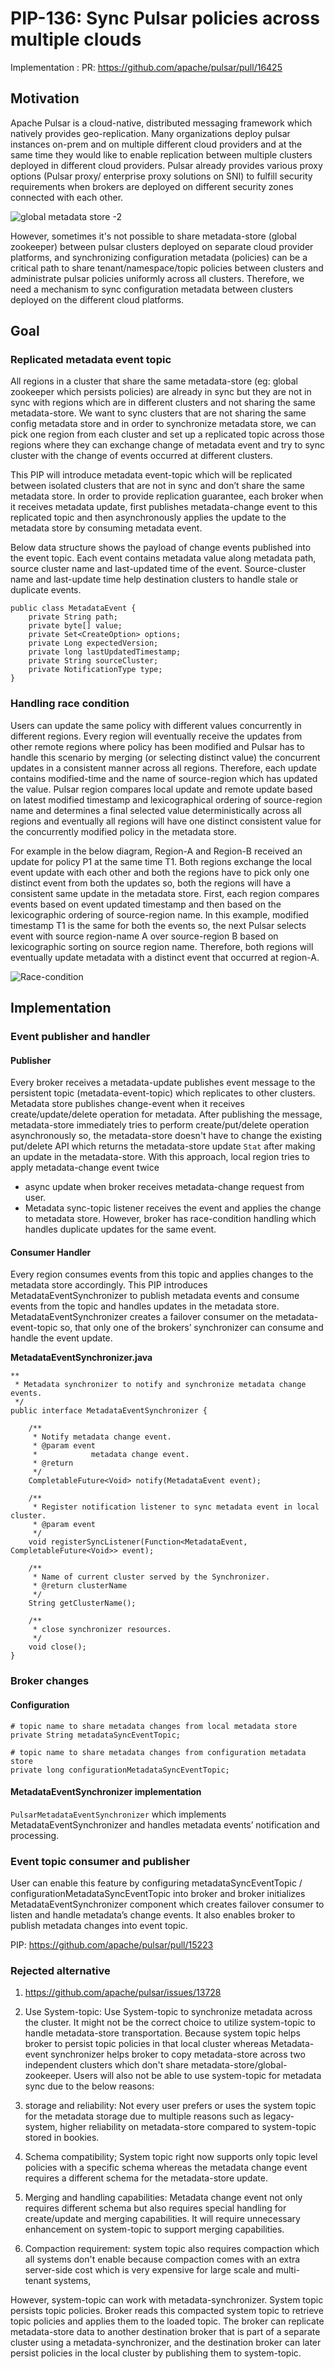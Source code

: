 # PIP-136: Sync Pulsar policies across multiple clouds

Implementation : PR: https://github.com/apache/pulsar/pull/16425

## Motivation

Apache Pulsar is a cloud-native, distributed messaging framework which natively provides geo-replication. Many organizations deploy pulsar instances on-prem and on multiple different cloud providers and at the same time they would like to enable replication between multiple clusters deployed in different cloud providers. Pulsar already provides various proxy options (Pulsar proxy/ enterprise proxy solutions on SNI) to fulfill security requirements when brokers are deployed on different security zones connected with each other.

![global metadata store -2](https://user-images.githubusercontent.com/2898254/177663404-b92d5acc-cf70-4e8d-96f0-5e7f3aa6bab6.png)

However, sometimes it's not possible to share metadata-store (global zookeeper) between pulsar clusters deployed on separate cloud provider platforms, and synchronizing configuration metadata (policies) can be a critical path to share tenant/namespace/topic policies between clusters and administrate pulsar policies uniformly across all clusters. Therefore, we need a mechanism to sync configuration metadata between clusters deployed on the different cloud platforms.

## Goal

### Replicated metadata event topic
All regions in a cluster that share the same metadata-store (eg: global zookeeper which persists policies) are already in sync but they are not in sync with regions which are in different clusters and not sharing the same metadata-store. We want to sync clusters that are not sharing the same config metadata store and in order to synchronize metadata store, we can pick one region from each cluster and set up a replicated topic across those regions where they can exchange change of metadata event and try to sync cluster with the change of events occurred at different clusters.

This PIP will introduce metadata event-topic which will be replicated between isolated clusters that are not in sync and don’t share the same metadata store. In order to provide replication guarantee, each broker when it receives metadata update, first publishes metadata-change event to this replicated topic and then asynchronously applies the update to the metadata store by consuming metadata event.

Below data structure shows the payload of change events published into the event topic. Each event contains metadata value along metadata path, source cluster name and last-updated time of the event. Source-cluster name and last-update time help destination clusters to handle stale or duplicate events.

```
public class MetadataEvent {
    private String path;
    private byte[] value;
    private Set<CreateOption> options;
    private Long expectedVersion;
    private long lastUpdatedTimestamp;
    private String sourceCluster;
    private NotificationType type;
}
```

### Handling race condition
Users can update the same policy with different values concurrently in different regions. Every region will eventually receive the updates from other remote regions where policy has been modified and Pulsar has to handle this scenario by merging (or selecting distinct value) the concurrent updates in a consistent manner across all regions. Therefore, each update contains modified-time and the name of source-region which has updated the value. Pulsar region compares local update and remote update based on latest modified timestamp and lexicographical ordering of source-region name and determines a final selected value deterministically across all regions and eventually all regions will have one distinct consistent value for the concurrently modified policy in the metadata store.

For example in the below diagram, Region-A and Region-B received an update for policy P1 at the same time T1. Both regions exchange the local event update with each other and both the regions have to pick only one distinct event from both the updates so, both the regions will have a consistent same update in the metadata store. First, each region compares events based on event updated timestamp and then based on the lexicographic ordering of source-region name. In this example, modified timestamp T1 is the same for both the events so, the next Pulsar selects event with source region-name A over source-region B based on lexicographic sorting on source region name. Therefore, both regions will eventually update metadata with a distinct event that occurred at region-A.

![Race-condition](https://user-images.githubusercontent.com/2898254/153100353-4f966480-cfc4-422d-94ee-e714c62bd69b.jpeg)


## Implementation

### Event publisher and handler

#### Publisher
Every broker receives a metadata-update publishes event message to the persistent topic (metadata-event-topic) which replicates to other clusters. Metadata store publishes change-event when it receives create/update/delete operation for metadata. After publishing the message, metadata-store immediately tries to perform create/put/delete operation asynchronously so, the metadata-store doesn't have to change the existing put/delete API which returns the metadata-store update `Stat` after making an update in the metadata-store. With this approach, local region tries to apply metadata-change event twice
- async update when broker receives metadata-change request from user.
- Metadata sync-topic listener receives the event and applies the change to metadata store.
However, broker has race-condition handling which handles duplicate updates for the same event.

#### Consumer Handler
Every region consumes events from this topic and applies changes to the metadata store accordingly. This PIP introduces MetadataEventSynchronizer to publish metadata events and consume events from the topic and handles updates in the metadata store.
MetadataEventSynchronizer creates a failover consumer on the metadata-event-topic so, that only one of the brokers’ synchronizer can consume and handle the event update.

**MetadataEventSynchronizer.java**

```
**
 * Metadata synchronizer to notify and synchronize metadata change events.
 */
public interface MetadataEventSynchronizer {

    /**
     * Notify metadata change event.
     * @param event
     *            metadata change event.
     * @return
     */
    CompletableFuture<Void> notify(MetadataEvent event);

    /**
     * Register notification listener to sync metadata event in local cluster.
     * @param event
     */
    void registerSyncListener(Function<MetadataEvent, CompletableFuture<Void>> event);

    /**
     * Name of current cluster served by the Synchronizer.
     * @return clusterName
     */
    String getClusterName();

    /**
     * close synchronizer resources.
     */
    void close();
}
```

### Broker changes

#### Configuration

```
# topic name to share metadata changes from local metadata store
private String metadataSyncEventTopic;

# topic name to share metadata changes from configuration metadata store
private long configurationMetadataSyncEventTopic;
```


#### MetadataEventSynchronizer implementation
`PulsarMetadataEventSynchronizer` which implements MetadataEventSynchronizer and handles metadata events’ notification and processing.

### Event topic consumer and publisher
User can enable this feature by configuring metadataSyncEventTopic / configurationMetadataSyncEventTopic into broker and broker initializes MetadataEventSynchronizer component which creates failover consumer to listen and handle metadata’s change events. It also enables broker to publish metadata changes into event topic.

PIP:
https://github.com/apache/pulsar/pull/15223

### Rejected alternative
1. https://github.com/apache/pulsar/issues/13728
2. Use System-topic:
Use System-topic to synchronize metadata across the cluster. It might not be the correct choice to utilize system-topic to handle metadata-store transportation. Because system topic helps broker to persist topic policies in that local cluster whereas Metadata-event synchronizer helps broker to copy metadata-store across two independent clusters which don't share metadata-store/global-zookeeper. Users will also not be able to use system-topic  for metadata sync due to the below reasons:

1. storage and reliability: Not every user prefers or uses the system topic for the metadata storage due to multiple reasons such as legacy-system, higher reliability on metadata-store compared to system-topic stored in bookies.
2. Schema compatibility; System topic right now supports only topic level policies with a specific schema whereas the metadata change event requires a different schema for the metadata-store update.
3. Merging and handling capabilities: Metadata change event not only requires different schema but also requires special handling for create/update and merging capabilities. It will require unnecessary enhancement on system-topic to support merging capabilities.
4. Compaction requirement: system topic also requires compaction which all systems don't enable because compaction comes with an extra server-side cost which is very expensive for large scale and multi-tenant systems,

However, system-topic can work with metadata-synchronizer. System topic persists topic policies. Broker reads this compacted system topic to retrieve topic policies and applies them to the loaded topic. The broker can replicate metadata-store data to another destination broker that is part of a separate cluster using a metadata-synchronizer, and the destination broker can later persist policies in the local cluster by publishing them to system-topic.
